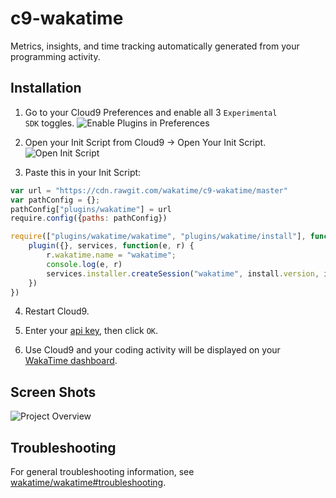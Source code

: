 c9-wakatime
===========

Metrics, insights, and time tracking automatically generated from your programming activity.


Installation
------------

1. Go to your Cloud9 Preferences and enable all 3 <code>Experimental SDK</code> toggles.
![Enable Plugins in Preferences](https://wakatime.com/static/img/ScreenShots/c9-enable-plugins-in-preferences.png)

2. Open your Init Script from Cloud9 → Open Your Init Script.
![Open Init Script](https://wakatime.com/static/img/ScreenShots/c9-open-init-script.png)

3. Paste this in your Init Script:

```javascript
var url = "https://cdn.rawgit.com/wakatime/c9-wakatime/master"
var pathConfig = {};
pathConfig["plugins/wakatime"] = url
require.config({paths: pathConfig})

require(["plugins/wakatime/wakatime", "plugins/wakatime/install"], function(plugin, install) {
    plugin({}, services, function(e, r) {
        r.wakatime.name = "wakatime";
        console.log(e, r)
        services.installer.createSession("wakatime", install.version, install)
    })
})
```

4. Restart Cloud9.

5. Enter your [api key](https://wakatime.com/settings#apikey), then click `OK`.

6. Use Cloud9 and your coding activity will be displayed on your [WakaTime dashboard](https://wakatime.com).


Screen Shots
------------

![Project Overview](https://wakatime.com/static/img/ScreenShots/Screen-Shot-2016-03-21.png)


Troubleshooting
---------------

For general troubleshooting information, see [wakatime/wakatime#troubleshooting](https://github.com/wakatime/wakatime#troubleshooting).
